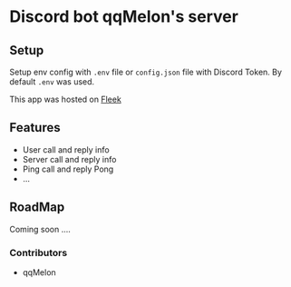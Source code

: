 # Discord bot qqMelon's server

## Setup

Setup env config with `.env` file or `config.json` file with Discord Token. By default `.env` was used.

This app was hosted on [Fleek](https://fleek.co/)

## Features

- User call and reply info
- Server call and reply info
- Ping call and reply Pong
- ...

## RoadMap

Coming soon ....

### Contributors

- qqMelon